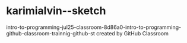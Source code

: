 # karimialvin--sketch
intro-to-programming-jul25-classroom-8d86a0-intro-to-programming-github-classroom-trainnig-github-st created by GitHub Classroom

